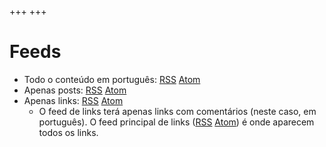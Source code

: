 +++
+++

# Feeds

- Todo o conteúdo em português: [RSS](https://blog.jutty.dev/pt/rss.xml) [Atom](https://blog.jutty.dev/pt/atom.xml)
- Apenas posts: [RSS](https://blog.jutty.dev/pt/posts/rss.xml) [Atom](https://blog.jutty.dev/pt/posts/atom.xml)
- Apenas links: [RSS](https://blog.jutty.dev/pt/links/rss.xml) [Atom](https://blog.jutty.dev/pt/links/atom.xml)
  - O feed de links terá apenas links com comentários (neste caso, em português). O feed principal de links ([RSS](https://blog.jutty.dev/links/rss.xml) [Atom](https://blog.jutty.dev/links/atom.xml)) é onde aparecem todos os links.
